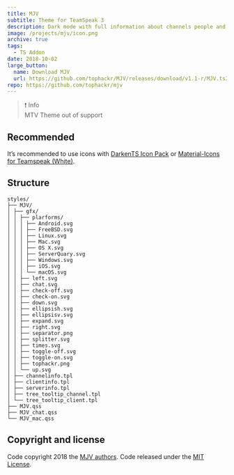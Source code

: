 ```yaml
---
title: MJV
subtitle: Theme for TeamSpeak 3
description: Dark mode with full information about channels people and the server.
image: /projects/mjv/icon.png
archive: true
tags:
  - TS Addon
date: 2018-10-02
large_button:
  name: Download MJV
  url: https://github.com/tophackr/MJV/releases/download/v1.1-r/MJV.ts3_style
repo: https://github.com/tophackr/mjv
---
```


>❗ Info  
>MTV Theme out of support

## Recommended

It’s recommended to use icons with [DarkenTS Icon Pack][iconpack_1] or [Material-Icons for Teamspeak (White)][iconpack_2].

## Structure

```
styles/
├── MJV/
│ ├── gfx/
│ │ ├── plarforms/
│ │ │ ├── Android.svg
│ │ │ ├── FreeBSD.svg
│ │ │ ├── Linux.svg
│ │ │ ├── Mac.svg
│ │ │ ├── OS X.svg
│ │ │ ├── ServerQuary.svg
│ │ │ ├── Windows.svg
│ │ │ ├── iOS.svg
│ │ │ └── macOS.svg
│ │ ├── left.svg
│ │ ├── chat.svg
│ │ ├── check-off.svg
│ │ ├── check-on.svg
│ │ ├── down.svg
│ │ ├── ellipsish.svg
│ │ ├── ellipsisv.svg
│ │ ├── expand.svg
│ │ ├── right.svg
│ │ ├── separator.png
│ │ ├── splitter.svg
│ │ ├── times.svg
│ │ ├── toggle-off.svg
│ │ ├── toggle-on.svg
│ │ ├── tophackr.png
│ │ └── up.svg
│ ├── channelinfo.tpl
│ ├── clientinfo.tpl
│ ├── serverinfo.tpl
│ ├── tree_tooltip_channel.tpl
│ └── tree_tooltip_client.tpl
├── MJV.qss
├── MJV_chat.qss
└── MJV_mac.qss
```

## Copyright and license

Code copyright 2018 the [MJV authors][authors]. Code released under the [MIT License][license].

[iconpack_1]: https://www.myteamspeak.com/addons/0b57d54d-b46c-433d-8f7e-2eea28470007
[iconpack_2]: https://www.myteamspeak.com/addons/4f8b0ebf-eb4a-4c37-9c4f-366813ffcf79
[authors]: https://github.com/tophackr/MJV/graphs/contributors
[license]: https://github.com/tophackr/MJV/blob/master/LICENSE